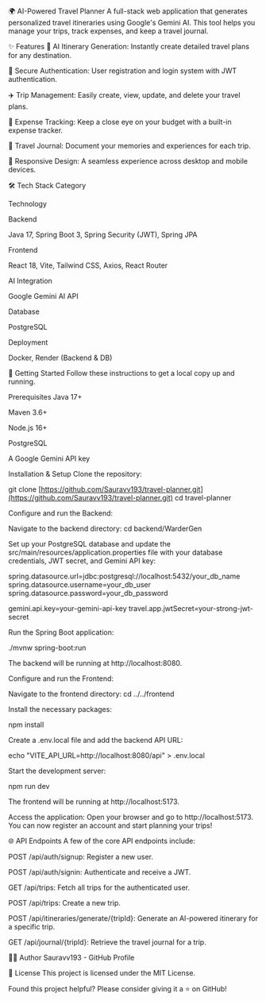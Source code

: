 🌍 AI-Powered Travel Planner
A full-stack web application that generates personalized travel itineraries using Google's Gemini AI. This tool helps you manage your trips, track expenses, and keep a travel journal.

✨ Features
🤖 AI Itinerary Generation: Instantly create detailed travel plans for any destination.

🔐 Secure Authentication: User registration and login system with JWT authentication.

✈️ Trip Management: Easily create, view, update, and delete your travel plans.

💸 Expense Tracking: Keep a close eye on your budget with a built-in expense tracker.

📖 Travel Journal: Document your memories and experiences for each trip.

📱 Responsive Design: A seamless experience across desktop and mobile devices.

🛠️ Tech Stack
Category

Technology

Backend

Java 17, Spring Boot 3, Spring Security (JWT), Spring JPA

Frontend

React 18, Vite, Tailwind CSS, Axios, React Router

AI Integration

Google Gemini AI API

Database

PostgreSQL

Deployment

Docker, Render (Backend & DB)

🚀 Getting Started
Follow these instructions to get a local copy up and running.

Prerequisites
Java 17+

Maven 3.6+

Node.js 16+

PostgreSQL

A Google Gemini API key

Installation & Setup
Clone the repository:

git clone [https://github.com/Sauravv193/travel-planner.git](https://github.com/Sauravv193/travel-planner.git)
cd travel-planner

Configure and run the Backend:

Navigate to the backend directory: cd backend/WarderGen

Set up your PostgreSQL database and update the src/main/resources/application.properties file with your database credentials, JWT secret, and Gemini API key:

spring.datasource.url=jdbc:postgresql://localhost:5432/your_db_name
spring.datasource.username=your_db_user
spring.datasource.password=your_db_password

gemini.api.key=your-gemini-api-key
travel.app.jwtSecret=your-strong-jwt-secret

Run the Spring Boot application:

./mvnw spring-boot:run

The backend will be running at http://localhost:8080.

Configure and run the Frontend:

Navigate to the frontend directory: cd ../../frontend

Install the necessary packages:

npm install

Create a .env.local file and add the backend API URL:

echo "VITE_API_URL=http://localhost:8080/api" > .env.local

Start the development server:

npm run dev

The frontend will be running at http://localhost:5173.

Access the application:
Open your browser and go to http://localhost:5173. You can now register an account and start planning your trips!

🌐 API Endpoints
A few of the core API endpoints include:

POST /api/auth/signup: Register a new user.

POST /api/auth/signin: Authenticate and receive a JWT.

GET /api/trips: Fetch all trips for the authenticated user.

POST /api/trips: Create a new trip.

POST /api/itineraries/generate/{tripId}: Generate an AI-powered itinerary for a specific trip.

GET /api/journal/{tripId}: Retrieve the travel journal for a trip.

👨‍💻 Author
Sauravv193 - GitHub Profile

📄 License
This project is licensed under the MIT License.

Found this project helpful? Please consider giving it a ⭐ on GitHub!
